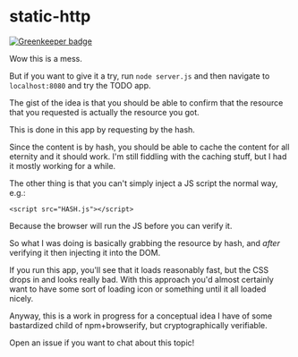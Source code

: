 # static-http

[![Greenkeeper badge](https://badges.greenkeeper.io/saibotsivad/static-http.svg)](https://greenkeeper.io/)

Wow this is a mess.

But if you want to give it a try, run `node server.js` and then
navigate to `localhost:8080` and try the TODO app.

The gist of the idea is that you should be able to confirm that
the resource that you requested is actually the resource you got.

This is done in this app by requesting by the hash.

Since the content is by hash, you should be able to cache the
content for all eternity and it should work. I'm still fiddling
with the caching stuff, but I had it mostly working for a while.

The other thing is that you can't simply inject a JS script
the normal way, e.g.:

	<script src="HASH.js"></script>

Because the browser will run the JS before you can verify it.

So what I was doing is basically grabbing the resource by hash,
and *after* verifying it then injecting it into the DOM.

If you run this app, you'll see that it loads reasonably fast,
but the CSS drops in and looks really bad. With this approach
you'd almost certainly want to have some sort of loading icon
or something until it all loaded nicely.

Anyway, this is a work in progress for a conceptual idea I have
of some bastardized child of npm+browserify, but cryptographically
verifiable.

Open an issue if you want to chat about this topic!
